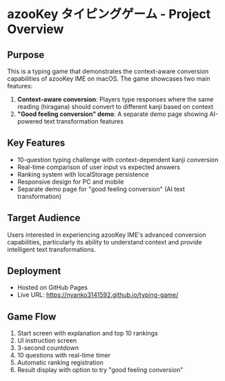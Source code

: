 # azooKey タイピングゲーム - Project Overview

## Purpose
This is a typing game that demonstrates the context-aware conversion capabilities of azooKey IME on macOS. The game showcases two main features:
1. **Context-aware conversion**: Players type responses where the same reading (hiragana) should convert to different kanji based on context
2. **"Good feeling conversion" demo**: A separate demo page showing AI-powered text transformation features

## Key Features
- 10-question typing challenge with context-dependent kanji conversion
- Real-time comparison of user input vs expected answers
- Ranking system with localStorage persistence
- Responsive design for PC and mobile
- Separate demo page for "good feeling conversion" (AI text transformation)

## Target Audience
Users interested in experiencing azooKey IME's advanced conversion capabilities, particularly its ability to understand context and provide intelligent text transformations.

## Deployment
- Hosted on GitHub Pages
- Live URL: https://nyanko3141592.github.io/typing-game/

## Game Flow
1. Start screen with explanation and top 10 rankings
2. UI instruction screen
3. 3-second countdown
4. 10 questions with real-time timer
5. Automatic ranking registration
6. Result display with option to try "good feeling conversion"